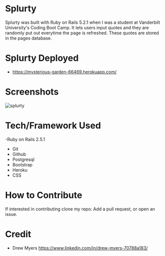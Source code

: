 # Splurty

Splurty was built with Ruby on Rails 5.2.1 when I was a student at Vanderbilt University's Coding Boot Camp. It lets users input quotes and they are randomly put out everytime the page is refreshed. These quotes are stored in the pages database. 

# Splurty Deployed

- https://mysterious-garden-66469.herokuapp.com/

# Screenshots

![splurty](https://user-images.githubusercontent.com/48326186/63216835-3c2d9f00-c109-11e9-947f-ed111e787697.png)

# Tech/Framework Used

-Ruby on Rails 2.5.1
- Git
- Github
- Postgresql
- Bootstrap
- Heroku
- CSS

# How to Contribute
If interested in contributing clone my repo: Add a pull request, or open an issue.

# Credit
- Drew Myers https://www.linkedin.com/in/drew-myers-70788a183/
